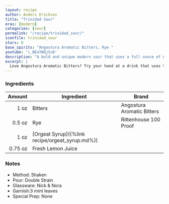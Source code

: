 ```yaml
---
layout: recipe
author: Anders Erickson
title: "Trinidad Sour"
eras: [modern]
categories: [sour]
permalink: "/recipe/trinidad_sour/"
iconfile: trinidad_sour
stars: 0
base_spirits: "Angostura Aromatic Bitters, Rye "
youtube: '\_BEaYWQjSu0'
description: "A bold and unique modern sour that uses a full ounce of Angostura bitters as its base ingredient."
excerpt: |
  Love Angostura Aromatic Bitters? Try your hand at a drink that uses them as the base spirit rather than embellishment.
---
```


### Ingredients

|  Amount | Ingredient                                      | Brand                      |
| ------: | ----------------------------------------------- | -------------------------- |
|    1 oz | Bitters                                         | Angostura Aromatic Bitters |
|  0.5 oz | Rye                                             | Rittenhouse 100 Proof      |
|    1 oz | [Orgeat Syrup]({%link recipe/orgeat_syrup.md%}) |
| 0.75 oz | Fresh Lemon Juice                               |

### Notes

- Method: Shaken
- Pour: Double Strain
- Glassware: Nick & Nora
- Garnish:3 mint leaves
- Special Prep: None
